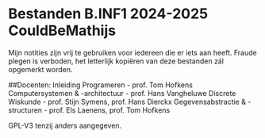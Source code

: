 # Bestanden B.INF1 2024-2025 CouldBeMathijs

Mijn notities zijn vrij te gebruiken voor iedereen die er iets aan heeft.
Fraude plegen is verboden, het letterlijk kopiëren van deze bestanden zál opgemerkt worden. 

##Docenten:
Inleiding Programeren               - prof. Tom Hofkens
Computersystemen & -architectuur    - prof. Hans Vangheluwe
Discrete Wiskunde                   - prof. Stijn Symens, prof. Hans Dierckx
Gegevensabstractie & -structuren    - prof. Els Laenens, prof. Tom Hofkens

GPL-V3 tenzij anders aangegeven.
